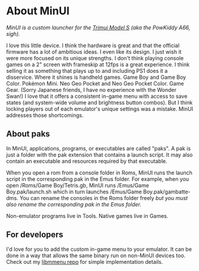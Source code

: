 # About MinUI

_MinUI is a custom launcher for the [Trimui Model S](http://www.trimui.com/) (aka the PowKiddy A66, sigh)._

I love this little device. I think the hardware is great and that the official firmware has a lot of ambitious ideas. I even like its design. I just wish it were more focused on its unique strengths. I don't think playing console games on a 2" screen with frameskip at 12fps is a great experience. I think selling it as something that plays up to and including PS1 does it a disservice. Where it shines is handheld games. Game Boy and Game Boy Color. Pokémon Mini. Neo Geo Pocket and Neo Geo Pocket Color. Game Gear. (Sorry Japanese friends, I have no experience with the Wonder Swan!) I love that it offers a consistent in-game menu with access to save states (and system-wide volume and brightness button combos). But I think locking players out of each emulator's unique settings was a mistake. MinUI addresses those shortcomings. 

## About paks

In MinUI, applications, programs, or executables are called "paks". A pak is just a folder with the pak extension that contains a launch script. It may also contain an executable and resources required by that executable. 

When you open a rom from a console folder in Roms, MinUI runs the launch script in the corresponding pak in the Emus folder. For example, when you open /Roms/Game Boy/Tetris.gb, MinUI runs /Emus/Game Boy.pak/launch.sh which in turn launches /Emus/Game Boy.pak/gambatte-dms. You can rename the consoles in the Roms folder freely _but you must also rename the corresponding pak in the Emus folder._

Non-emulator programs live in Tools. Native games live in Games.


## For developers

I'd love for you to add the custom in-game menu to your emulator. It can be done in a way that allows the same binary run on non-MinUI devices too. Check out my [libmmenu repo](https://github.com/shauninman/libmmenu) for simple implementation details.
